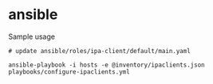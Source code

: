 # ansible


Sample usage

```
# update ansible/roles/ipa-client/default/main.yaml

ansible-playbook -i hosts -e @inventory/ipaclients.json playbooks/configure-ipaclients.yml

```
